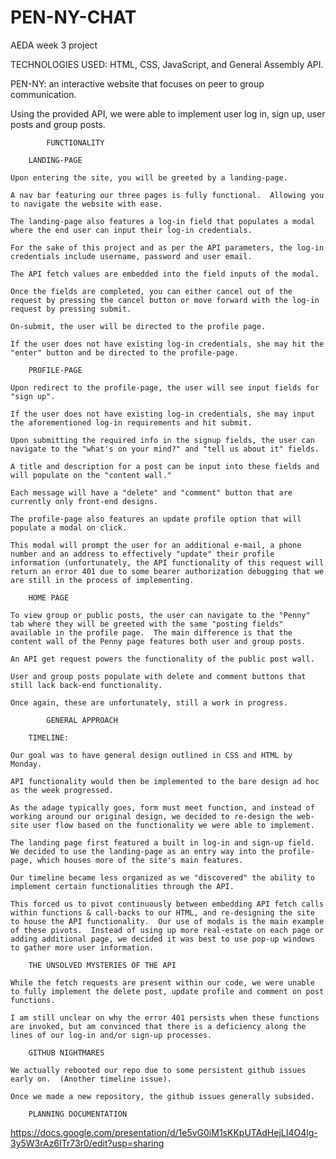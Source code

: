 # PEN-NY-CHAT
AEDA week 3 project

TECHNOLOGIES USED: HTML, CSS, JavaScript, and General Assembly API.

PEN-NY: an interactive website that focuses on peer to group communication.

Using the provided API, we were able to implement user log in, sign up, user posts and group posts.

            FUNCTIONALITY

        LANDING-PAGE

    Upon entering the site, you will be greeted by a landing-page.

    A nav bar featuring our three pages is fully functional.  Allowing you to navigate the website with ease.

    The landing-page also features a log-in field that populates a modal where the end user can input their log-in credentials.

    For the sake of this project and as per the API parameters, the log-in credentials include username, password and user email.

    The API fetch values are embedded into the field inputs of the modal.

    Once the fields are completed, you can either cancel out of the request by pressing the cancel button or move forward with the log-in request by pressing submit.

    On-submit, the user will be directed to the profile page.

    If the user does not have existing log-in credentials, she may hit the "enter" button and be directed to the profile-page.

        PROFILE-PAGE

    Upon redirect to the profile-page, the user will see input fields for "sign up".

    If the user does not have existing log-in credentials, she may input the aforementioned log-in requirements and hit submit.

    Upon submitting the required info in the signup fields, the user can navigate to the "what's on your mind?" and "tell us about it" fields.

    A title and description for a post can be input into these fields and will populate on the "content wall."

    Each message will have a "delete" and "comment" button that are currently only front-end designs.

    The profile-page also features an update profile option that will populate a modal on click.

    This modal will prompt the user for an additional e-mail, a phone number and an address to effectively "update" their profile information (unfortunately, the API functionality of this request will return an error 401 due to some bearer authorization debugging that we are still in the process of implementing.

        HOME PAGE

    To view group or public posts, the user can navigate to the "Penny" tab where they will be greeted with the same "posting fields" available in the profile page.  The main difference is that the content wall of the Penny page features both user and group posts.

    An API get request powers the functionality of the public post wall.

    User and group posts populate with delete and comment buttons that still lack back-end functionality.  

    Once again, these are unfortunately, still a work in progress.

            GENERAL APPROACH

        TIMELINE:

    Our goal was to have general design outlined in CSS and HTML by Monday.

    API functionality would then be implemented to the bare design ad hoc as the week progressed.

    As the adage typically goes, form must meet function, and instead of working around our original design, we decided to re-design the web-site user flow based on the functionality we were able to implement.

    The landing page first featured a built in log-in and sign-up field.  We decided to use the landing-page as an entry way into the profile-page, which houses more of the site's main features.

    Our timeline became less organized as we "discovered" the ability to implement certain functionalities through the API.

    This forced us to pivot continuously between embedding API fetch calls within functions & call-backs to our HTML, and re-designing the site to house the API functionality.  Our use of modals is the main example of these pivots.  Instead of using up more real-estate on each page or adding additional page, we decided it was best to use pop-up windows to gather more user information.

        THE UNSOLVED MYSTERIES OF THE API

    While the fetch requests are present within our code, we were unable to fully implement the delete post, update profile and comment on post functions.

    I am still unclear on why the error 401 persists when these functions are invoked, but am convinced that there is a deficiency along the lines of our log-in and/or sign-up processes.

        GITHUB NIGHTMARES

    We actually rebooted our repo due to some persistent github issues early on.  (Another timeline issue).

    Once we made a new repository, the github issues generally subsided.

        PLANNING DOCUMENTATION

https://docs.google.com/presentation/d/1e5vG0iM1sKKpUTAdHejLI4O4lg-3y5W3rAz6ITr73r0/edit?usp=sharing
